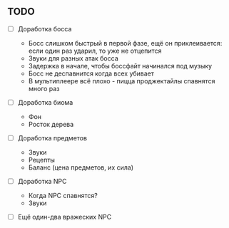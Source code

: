 ## TODO

- [ ] Доработка босса
    * Босс слишком быстрый в первой фазе, ещё он приклеивается:
      если один раз ударил, то уже не отцепится
    * Звуки для разных атак босса
    * Задержка в начале, чтобы боссфайт начинался под музыку
    * Босс не деспавнится когда всех убивает
    * В мультиплеере всё плохо - пицца проджектайлы спавнятся много раз

- [ ] Доработка биома
    * Фон
    * Росток дерева

- [ ] Доработка предметов
    * Звуки
    * Рецепты
    * Баланс (цена предметов, их сила)

- [ ] Доработка NPC
    * Когда NPC спавнятся?
    * Звуки

- [ ] Ещё один-два вражеских NPC
